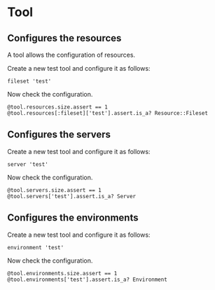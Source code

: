 # Tool

## Configures the resources

A tool allows the configuration of resources.

Create a new test tool and configure it as follows:

    fileset 'test'

Now check the configuration.

    @tool.resources.size.assert == 1
    @tool.resources[:fileset]['test'].assert.is_a? Resource::Fileset

## Configures the servers

Create a new test tool and configure it as follows:

    server 'test'

Now check the configuration.

    @tool.servers.size.assert == 1
    @tool.servers['test'].assert.is_a? Server

## Configures the environments

Create a new test tool and configure it as follows:

    environment 'test'

Now check the configuration.

    @tool.environments.size.assert == 1
    @tool.environments['test'].assert.is_a? Environment
